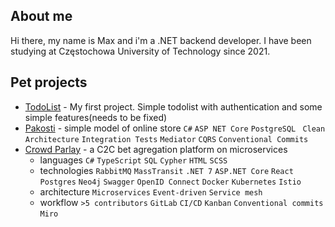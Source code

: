 ## About me
Hi there, my name is Max and i'm a .NET backend developer. I have been studying at Częstochowa University of Technology since 2021.

## Pet projects
- [TodoList](https://github.com/Maxaytt/TodoList) - My first project. Simple todolist with authentication and some simple features(needs to be fixed)
- [Pakosti](https://github.com/Maxaytt/Pakosti) -  simple model of online store  `C#` `ASP NET Core` `PostgreSQL` ` Clean Architecture` `Integration Tests` `Mediator` `CQRS` `Conventional Commits`
- [Crowd Parlay](https://github.com/crowdparlay) - a C2C bet agregation platform on microservices
  - languages `C#` `TypeScript` `SQL` `Cypher` `HTML` `SCSS`
  - technologies `RabbitMQ` `MassTransit` `.NET 7` `ASP.NET Core` `React` `Postgres` `Neo4j` `Swagger` `OpenID Connect` `Docker` `Kubernetes` `Istio`
  - architecture `Microservices` `Event-driven` `Service mesh`
  - workflow `>5 contributors` `GitLab` `CI/CD` `Kanban` `Conventional commits` `Miro`
